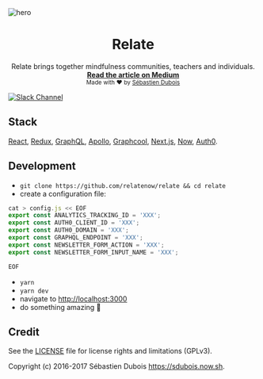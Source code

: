<img src="https://github.com/RelateNow/art/blob/master/assets/hero.png" alt="hero" align="center" />

<br />

<div align="center">
  <h1>Relate</h1>
  Relate brings together mindfulness communities, teachers and individuals.
  <br />
  <strong>
    <a href="https://medium.com/@sedubois/the-way-we-relate-the-world-we-create-2d8f79300b7f">
      Read the article on Medium
    </a>
  </strong>
  <br />
  <sub>Made with ❤︎ by <a href="https://sdubois.now.sh">Sébastien Dubois</a></sub>
</div>

[![Slack Channel](https://relate-slack.now.sh/badge.svg)](https://relate-slack.now.sh)

## Stack

<a href="https://facebook.github.io/react/">React</a>,
 <a href="http://redux.js.org/">Redux</a>,
 <a href="http://graphql.org/">GraphQL</a>,
 <a href="http://dev.apollodata.com/">Apollo</a>,
 <a href="https://www.graph.cool/">Graphcool</a>,
 <a href="https://zeit.co/blog/next">Next.js</a>,
 <a href="https://zeit.co/now">Now</a>,
 <a href="https://auth0.com/">Auth0</a>.

## Development

- `git clone https://github.com/relatenow/relate && cd relate`
- create a configuration file:

```js
cat > config.js << EOF
export const ANALYTICS_TRACKING_ID = 'XXX';
export const AUTH0_CLIENT_ID = 'XXX';
export const AUTH0_DOMAIN = 'XXX';
export const GRAPHQL_ENDPOINT = 'XXX';
export const NEWSLETTER_FORM_ACTION = 'XXX';
export const NEWSLETTER_FORM_INPUT_NAME = 'XXX';

EOF
```

- `yarn`
- `yarn dev`
- navigate to [http://localhost:3000](http://localhost:3000)
- do something amazing :tada:

## Credit

See the [LICENSE](LICENSE) file for license rights and limitations (GPLv3).

Copyright (c) 2016-2017 Sébastien Dubois <https://sdubois.now.sh>.
